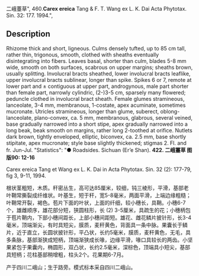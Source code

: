 二峨薹草",
460.**Carex ereica** Tang & F. T. Wang ex L. K. Dai Acta Phytotax. Sin. 32: 177. 1994.",

## Description
Rhizome thick and short, ligneous. Culms densely tufted, up to 85 cm tall, rather thin, trigonous, smooth, clothed with sheaths eventually disintegrating into fibers. Leaves basal, shorter than culm, blades 5-8 mm wide, smooth on both surfaces, scabrous on upper margins; sheaths brown, usually splitting. Involucral bracts sheathed, lower involucral bracts leaflike, upper involucral bracts sublinear, longer than spike. Spikes 6 or 7, remote at lower part and ± contiguous at upper part, androgynous, male part shorter than female part, narrowly cylindric, (2-)3-5 cm, sparsely many flowered; peduncle clothed in involucral bract sheath. Female glumes stramineous, lanceolate, 3-4 mm, membranous, 1-costate, apex acuminate, sometimes mucronate. Utricles stramineous, longer than glume, suberect, oblong-lanceolate, plano-convex, ca. 5 mm, membranous, glabrous, several veined, base gradually narrowed into a short stipe, apex gradually narrowed into a long beak, beak smooth on margins, rather long 2-toothed at orifice. Nutlets dark brown, tightly enveloped, elliptic, biconvex, ca. 2.5 mm, base shortly stipitate, apex mucronate; style base slightly thickened; stigmas 2. Fl. and fr. Jun-Jul.
  "Statistics": "● Roadsides. Sichuan (Er’e Shan).
**422. 二峨薹草 图版90: 12-16**

Carex ereica Tang et Wang ex L. K. Dai in Acta Phytotax. Sin. 32 (2): 177-79, fig 3, 9-11, 1994.

根状茎粗短，木质。秆密丛生，高可达85厘米，较细，钝三棱形，平滑，基部老叶鞘常撕裂成纤维状。叶基生，短于秆，宽5-8毫米，两面平滑，上端边缘粗糙；叶鞘常开裂，褐色。苞片下面的叶状，上面的纤细，较小穗长，具鞘。小穗6-7个，雄雌顺序，雄花部分短，狭圆柱形，长 (2) 3-5厘米，具疏生的花；小穗柄包于苞片鞘内，下部小穗间距长，上部小穗间距短。雄花、雌花鳞片披针形，长3-4毫米，顶端渐尖，有时具短尖，膜质，麦秆黄色，背面具一条中脉。果囊长于鳞片，近于直立，长圆状披针形，平凸状，长约5毫米，膜质，麦秆黄色，无毛，具多条脉，基部渐狭成短柄，顶端渐狭成长喙，边缘平滑，喙口具较长的两齿。小坚果紧包于果囊内，椭圆形，双凸状，长约2.5毫米，深棕色，顶端具小短尖，基部具短柄；花柱基部稍增粗，柱头2个。花果期6-7月。

产于四川二峨山；生于路旁。模式标本采自四川二峨山。
